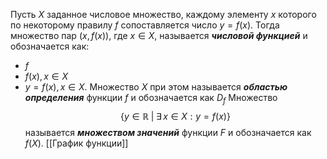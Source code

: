 Пусть $X$  заданное числовое множество, каждому элементу $x$ которого по некоторому правилу $f$ сопоставляется число $y = f(x)$.
Тогда множество пар $(x, f(x))$, где $x \in X$, называется ___числовой функцией___ и обозначается как:
+ $f$
+ $f(x), x \in X$ 
+ $y = f(x), x\in X$.
Множество $X$ при этом называется ___областью определения___ функции $f$ и обозначается как $D_{f}$
Множество 
$$
\{ y \in \mathbb{R}  \;|\; \exists \,x \in X: y =f(x)\}
$$
называется ___множеством значений___ функции $F$ и обозначается как $f(X)$.
[[График функции]]
